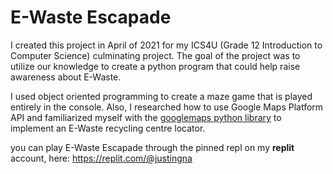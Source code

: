 # E-Waste Escapade

I created this project in April of 2021 for my ICS4U (Grade 12 Introduction to Computer Science) culminating project.
The goal of the project was to utilize our knowledge to create a python program that could help raise awareness about E-Waste.

I used object oriented programming to create a maze game that is played entirely in the console.
Also, I researched how to use Google Maps Platform API and familiarized myself with the [googlemaps python library](https://github.com/googlemaps/google-maps-services-python) to implement an E-Waste recycling centre locator. 

you can play E-Waste Escapade through the pinned repl on my **replit** account, here: https://replit.com/@justingna
